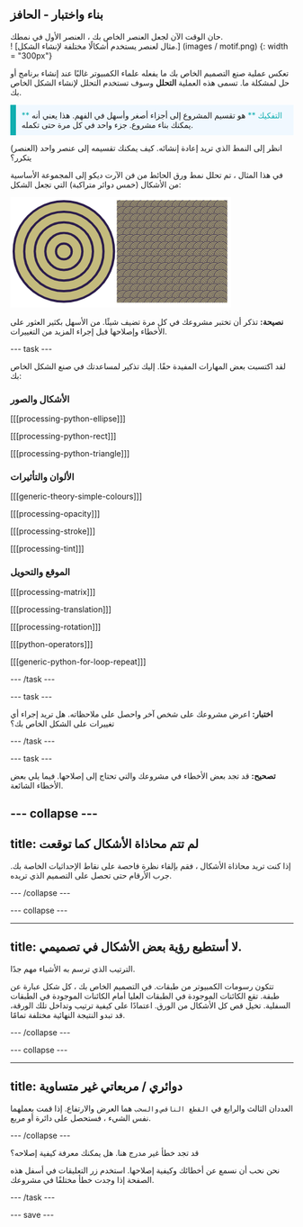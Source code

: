 ## بناء واختبار - الحافز

<div style="display: flex; flex-wrap: wrap">
<div style="flex-basis: 200px; flex-grow: 1; margin-right: 15px;">
حان الوقت الآن لجعل العنصر الخاص بك ، العنصر الأول في نمطك.
</div>
<div>
! [مثال لعنصر يستخدم أشكالًا مختلفة لإنشاء الشكل.] (images / motif.png) {: width = "300px"}
</div>
</div>

تعكس عملية صنع التصميم الخاص بك ما يفعله علماء الكمبيوتر غالبًا عند إنشاء برنامج أو حل لمشكلة ما. تسمى هذه العملية **التحلل** وسوف تستخدم التحلل لإنشاء الشكل الخاص بك.

<p style="border-left: solid; border-width:10px; border-color: #0faeb0; background-color: aliceblue; padding: 10px;"><span style="color: #0faeb0">** التفكيك **</span> هو تقسيم المشروع إلى أجزاء أصغر وأسهل في الفهم. هذا يعني أنه يمكنك بناء مشروع. جزء واحد في كل مرة حتى تكمله.</p>

انظر إلى النمط الذي تريد إعادة إنشائه. كيف يمكنك تقسيمه إلى عنصر واحد (العنصر) يتكرر؟

في هذا المثال ، تم تحلل نمط ورق الحائط من فن الآرت ديكو إلى المجموعة الأساسية من الأشكال (خمس دوائر متراكبة) التي تجعل الشكل:

![شكل واحد من خمس دوائر بجوار صورة لنمط فن ديكو كاملة مع العديد من نسخ الشكل.](images/motif-pattern.png)

**نصيحة:** تذكر أن تختبر مشروعك في كل مرة تضيف شيئًا. من الأسهل بكثير العثور على الأخطاء وإصلاحها قبل إجراء المزيد من التغييرات.

--- task ---

لقد اكتسبت بعض المهارات المفيدة حقًا. إليك تذكير لمساعدتك في صنع الشكل الخاص بك:

### الأشكال والصور

[[[processing-python-ellipse]]]

[[[processing-python-rect]]]

[[[processing-python-triangle]]]

### الألوان والتأثيرات

[[[generic-theory-simple-colours]]]

[[[processing-opacity]]]

[[[processing-stroke]]]

[[[processing-tint]]]

### الموقع والتحويل

[[[processing-matrix]]]

[[[processing-translation]]]

[[[processing-rotation]]]

[[[python-operators]]]

[[[generic-python-for-loop-repeat]]]

--- /task ---

--- task ---

**اختبار:** اعرض مشروعك على شخص آخر واحصل على ملاحظاته. هل تريد إجراء أي تغييرات على الشكل الخاص بك؟

--- /task ---

--- task ---

**تصحيح:** قد تجد بعض الأخطاء في مشروعك والتي تحتاج إلى إصلاحها. فيما يلي بعض الأخطاء الشائعة.

--- collapse ---
---
title: لم تتم محاذاة الأشكال كما توقعت
---

إذا كنت تريد محاذاة الأشكال ، فقم بإلقاء نظرة فاحصة على نقاط الإحداثيات الخاصة بك. جرب الأرقام حتى تحصل على التصميم الذي تريده.

--- /collapse ---

--- collapse ---

---
title: لا أستطيع رؤية بعض الأشكال في تصميمي. 
---

الترتيب الذي ترسم به الأشياء مهم جدًا.

تتكون رسومات الكمبيوتر من طبقات. في التصميم الخاص بك ، كل شكل عبارة عن طبقة. تقع الكائنات الموجودة في الطبقات العليا أمام الكائنات الموجودة في الطبقات السفلية. تخيل قص كل الأشكال من الورق. اعتمادًا على كيفية ترتيب وتداخل تلك الورقة، قد تبدو النتيجة النهائية مختلفة تمامًا.

--- /collapse ---

--- collapse ---

---
title: دوائري / مربعاتي غير متساوية
---

العددان الثالث والرابع في `القطع الناقص` `والسحب` هما العرض والارتفاع. إذا قمت بعملهما نفس الشيء ، فستحصل على دائرة أو مربع.

--- /collapse ---

قد تجد خطأ غير مدرج هنا. هل يمكنك معرفة كيفية إصلاحه؟

نحن نحب أن نسمع عن أخطائك وكيفية إصلاحها. استخدم زر التعليقات في أسفل هذه الصفحة إذا وجدت خطأ مختلفًا في مشروعك.

--- /task ---

--- save ---
